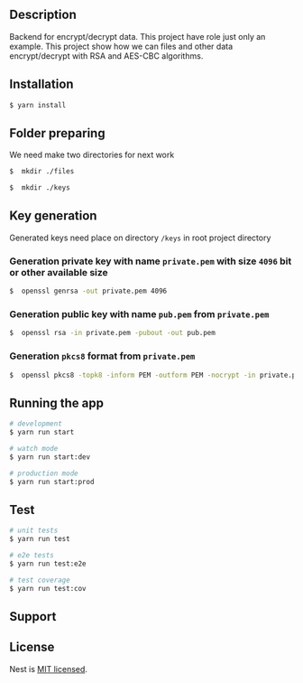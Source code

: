 
## Description

Backend for encrypt/decrypt data. This project have role just only an example. This project show how we can files and
other data encrypt/decrypt with RSA and AES-CBC algorithms.

## Installation

```bash
$ yarn install
```

## Folder preparing
We need make two directories for next work
```bash
$  mkdir ./files
```
```bash
$  mkdir ./keys
```
## Key generation
Generated keys need place on directory `/keys` in root project directory
### Generation private key with name `private.pem` with size `4096` bit or other available size
```bash
$  openssl genrsa -out private.pem 4096
```
### Generation public key with name `pub.pem` from `private.pem`
```bash
$  openssl rsa -in private.pem -pubout -out pub.pem
```
### Generation `pkcs8` format from `private.pem`
```bash
$  openssl pkcs8 -topk8 -inform PEM -outform PEM -nocrypt -in private.pem -out pkcs8.key
```


## Running the app

```bash
# development
$ yarn run start

# watch mode
$ yarn run start:dev

# production mode
$ yarn run start:prod
```

## Test

```bash
# unit tests
$ yarn run test

# e2e tests
$ yarn run test:e2e

# test coverage
$ yarn run test:cov
```

## Support


## License

Nest is [MIT licensed](LICENSE).
